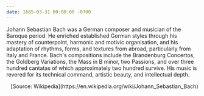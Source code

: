 ```yaml
---
date: 1685-03-31 00:00:00 -0700
---
```


Johann Sebastian Bach was a German composer and musician of the Baroque period. He enriched established German styles through his mastery of counterpoint, harmonic and motivic organisation, and his adaptation of rhythms, forms, and textures from abroad, particularly from Italy and France. Bach's compositions include the Brandenburg Concertos, the Goldberg Variations, the Mass in B minor, two Passions, and over three hundred cantatas of which approximately two hundred survive. His music is revered for its technical command, artistic beauty, and intellectual depth.

<p align="right">[Source: Wikipedia](https://en.wikipedia.org/wiki/Johann_Sebastian_Bach)</p>
